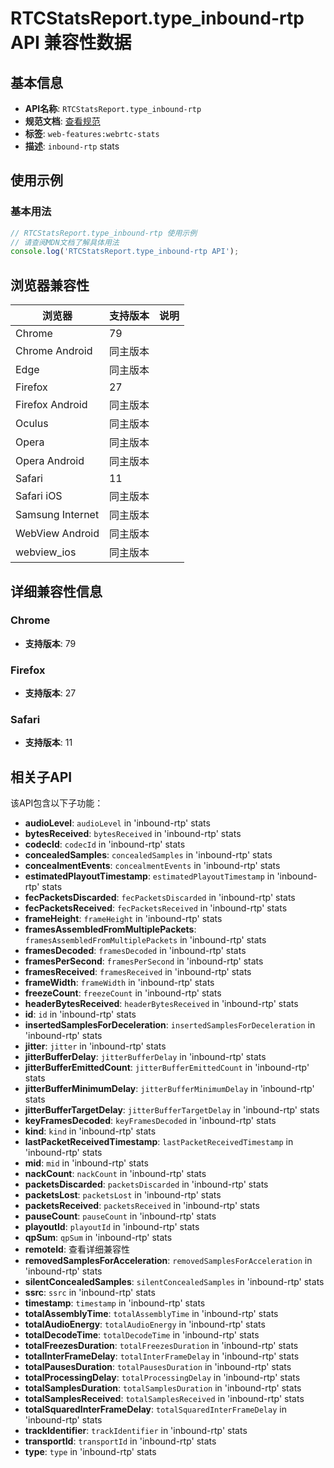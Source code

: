 # RTCStatsReport.type_inbound-rtp API 兼容性数据

## 基本信息

- **API名称**: `RTCStatsReport.type_inbound-rtp`
- **规范文档**: [查看规范](https://w3c.github.io/webrtc-stats/#dom-rtcstatstype-inbound-rtp)
- **标签**: `web-features:webrtc-stats`
- **描述**: `inbound-rtp` stats

## 使用示例

### 基本用法

```javascript
// RTCStatsReport.type_inbound-rtp 使用示例
// 请查阅MDN文档了解具体用法
console.log('RTCStatsReport.type_inbound-rtp API');
```

## 浏览器兼容性

| 浏览器 | 支持版本 | 说明 |
|--------|----------|------|
| Chrome | 79 |  |
| Chrome Android | 同主版本 |  |
| Edge | 同主版本 |  |
| Firefox | 27 |  |
| Firefox Android | 同主版本 |  |
| Oculus | 同主版本 |  |
| Opera | 同主版本 |  |
| Opera Android | 同主版本 |  |
| Safari | 11 |  |
| Safari iOS | 同主版本 |  |
| Samsung Internet | 同主版本 |  |
| WebView Android | 同主版本 |  |
| webview_ios | 同主版本 |  |

## 详细兼容性信息

### Chrome

- **支持版本**: 79

### Firefox

- **支持版本**: 27

### Safari

- **支持版本**: 11

## 相关子API

该API包含以下子功能：

- **audioLevel**: `audioLevel` in 'inbound-rtp' stats
- **bytesReceived**: `bytesReceived` in 'inbound-rtp' stats
- **codecId**: `codecId` in 'inbound-rtp' stats
- **concealedSamples**: `concealedSamples` in 'inbound-rtp' stats
- **concealmentEvents**: `concealmentEvents` in 'inbound-rtp' stats
- **estimatedPlayoutTimestamp**: `estimatedPlayoutTimestamp` in 'inbound-rtp' stats
- **fecPacketsDiscarded**: `fecPacketsDiscarded` in 'inbound-rtp' stats
- **fecPacketsReceived**: `fecPacketsReceived` in 'inbound-rtp' stats
- **frameHeight**: `frameHeight` in 'inbound-rtp' stats
- **framesAssembledFromMultiplePackets**: `framesAssembledFromMultiplePackets` in 'inbound-rtp' stats
- **framesDecoded**: `framesDecoded` in 'inbound-rtp' stats
- **framesPerSecond**: `framesPerSecond` in 'inbound-rtp' stats
- **framesReceived**: `framesReceived` in 'inbound-rtp' stats
- **frameWidth**: `frameWidth` in 'inbound-rtp' stats
- **freezeCount**: `freezeCount` in 'inbound-rtp' stats
- **headerBytesReceived**: `headerBytesReceived` in 'inbound-rtp' stats
- **id**: `id` in 'inbound-rtp' stats
- **insertedSamplesForDeceleration**: `insertedSamplesForDeceleration` in 'inbound-rtp' stats
- **jitter**: `jitter` in 'inbound-rtp' stats
- **jitterBufferDelay**: `jitterBufferDelay` in 'inbound-rtp' stats
- **jitterBufferEmittedCount**: `jitterBufferEmittedCount` in 'inbound-rtp' stats
- **jitterBufferMinimumDelay**: `jitterBufferMinimumDelay` in 'inbound-rtp' stats
- **jitterBufferTargetDelay**: `jitterBufferTargetDelay` in 'inbound-rtp' stats
- **keyFramesDecoded**: `keyFramesDecoded` in 'inbound-rtp' stats
- **kind**: `kind` in 'inbound-rtp' stats
- **lastPacketReceivedTimestamp**: `lastPacketReceivedTimestamp` in 'inbound-rtp' stats
- **mid**: `mid` in 'inbound-rtp' stats
- **nackCount**: `nackCount` in 'inbound-rtp' stats
- **packetsDiscarded**: `packetsDiscarded` in 'inbound-rtp' stats
- **packetsLost**: `packetsLost` in 'inbound-rtp' stats
- **packetsReceived**: `packetsReceived` in 'inbound-rtp' stats
- **pauseCount**: `pauseCount` in 'inbound-rtp' stats
- **playoutId**: `playoutId` in 'inbound-rtp' stats
- **qpSum**: `qpSum` in 'inbound-rtp' stats
- **remoteId**: 查看详细兼容性
- **removedSamplesForAcceleration**: `removedSamplesForAcceleration` in 'inbound-rtp' stats
- **silentConcealedSamples**: `silentConcealedSamples` in 'inbound-rtp' stats
- **ssrc**: `ssrc` in 'inbound-rtp' stats
- **timestamp**: `timestamp` in 'inbound-rtp' stats
- **totalAssemblyTime**: `totalAssemblyTime` in 'inbound-rtp' stats
- **totalAudioEnergy**: `totalAudioEnergy` in 'inbound-rtp' stats
- **totalDecodeTime**: `totalDecodeTime` in 'inbound-rtp' stats
- **totalFreezesDuration**: `totalFreezesDuration` in 'inbound-rtp' stats
- **totalInterFrameDelay**: `totalInterFrameDelay` in 'inbound-rtp' stats
- **totalPausesDuration**: `totalPausesDuration` in 'inbound-rtp' stats
- **totalProcessingDelay**: `totalProcessingDelay` in 'inbound-rtp' stats
- **totalSamplesDuration**: `totalSamplesDuration` in 'inbound-rtp' stats
- **totalSamplesReceived**: `totalSamplesReceived` in 'inbound-rtp' stats
- **totalSquaredInterFrameDelay**: `totalSquaredInterFrameDelay` in 'inbound-rtp' stats
- **trackIdentifier**: `trackIdentifier` in 'inbound-rtp' stats
- **transportId**: `transportId` in 'inbound-rtp' stats
- **type**: `type` in 'inbound-rtp' stats

